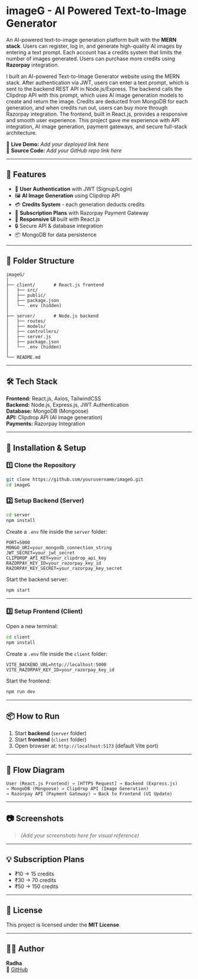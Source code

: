 # imageG - AI Powered Text-to-Image Generator

An AI-powered text-to-image generation platform built with the **MERN stack**. Users can register, log in, and generate high-quality AI images by entering a text prompt. Each account has a credits system that limits the number of images generated. Users can purchase more credits using **Razorpay** integration.  

I built an AI-powered Text-to-Image Generator website using the MERN stack. After authentication via JWT, users can enter a text prompt, which is sent to the backend REST API in Node.js/Express. The backend calls the Clipdrop API with this prompt, which uses AI image generation models to create and return the image. Credits are deducted from MongoDB for each generation, and when credits run out, users can buy more through Razorpay integration. The frontend, built in React.js, provides a responsive and smooth user experience. This project gave me experience with API integration, AI image generation, payment gateways, and secure full-stack architecture.

🔗 **Live Demo:** *Add your deployed link here*  
📂 **Source Code:** *Add your GitHub repo link here*  

---

## 📜 Features
- 🔑 **User Authentication** with JWT (Signup/Login)
- 🖼 **AI Image Generation** using Clipdrop API
- 💳 **Credits System** - each generation deducts credits
- 🛒 **Subscription Plans** with Razorpay Payment Gateway
- 📱 **Responsive UI** built with React.js
- 🔒 Secure API & database integration
- 📦 MongoDB for data persistence

---

## 📂 Folder Structure
```
imageG/
│
├── client/       # React.js frontend
│   ├── src/
│   ├── public/
│   ├── package.json
│   └── .env (hidden)
│
├── server/       # Node.js backend
│   ├── routes/
│   ├── models/
│   ├── controllers/
│   ├── server.js
│   ├── package.json
│   └── .env (hidden)
│
└── README.md
```

---

## 🛠 Tech Stack
**Frontend:** React.js, Axios, TailwindCSS  
**Backend:** Node.js, Express.js, JWT Authentication  
**Database:** MongoDB (Mongoose)  
**API:** Clipdrop API (AI image generation)  
**Payments:** Razorpay Integration  

---

## 🚀 Installation & Setup

### 1️⃣ Clone the Repository
```bash
git clone https://github.com/yourusername/imageG.git
cd imageG
```

### 2️⃣ Setup Backend (Server)
```bash
cd server
npm install
```

Create a `.env` file inside the `server` folder:
```env
PORT=5000
MONGO_URI=your_mongodb_connection_string
JWT_SECRET=your_jwt_secret
CLIPDROP_API_KEY=your_clipdrop_api_key
RAZORPAY_KEY_ID=your_razorpay_key_id
RAZORPAY_KEY_SECRET=your_razorpay_key_secret
```

Start the backend server:
```bash
npm start
```

---

### 3️⃣ Setup Frontend (Client)
Open a new terminal:
```bash
cd client
npm install
```

Create a `.env` file inside the `client` folder:
```env
VITE_BACKEND_URL=http://localhost:5000
VITE_RAZORPAY_KEY_ID=your_razorpay_key_id
```

Start the frontend:
```bash
npm run dev
```

---

## 📦 How to Run
1. Start **backend** (`server` folder)
2. Start **frontend** (`client` folder)
3. Open browser at: `http://localhost:5173` (default Vite port)

---

## 🔄 Flow Diagram
```plaintext
User (React.js Frontend) → [HTTPS Request] → Backend (Express.js)
→ MongoDB (Mongoose) → Clipdrop API (Image Generation)
→ Razorpay API (Payment Gateway) → Back to Frontend (UI Update)
```

---

## 📷 Screenshots
> *(Add your screenshots here for visual reference)*

---

## 💡 Subscription Plans
- ₹10 → 15 credits  
- ₹30 → 70 credits  
- ₹50 → 150 credits  

---

## 📜 License
This project is licensed under the **MIT License**.

---

## 👨‍💻 Author
**Radha**  
🔗 [GitHub](https://github.com/yourusername)  
